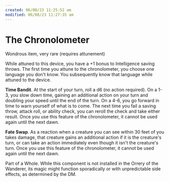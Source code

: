```yaml
---
created: 06/08/23 11:25:52 am
modified: 06/08/23 11:27:35 am
---
```


# The Chronolometer

Wondrous item, very rare (requires attunement)

While attuned to this device, you have a +1 bonus to Intelligence saving throws. The first time you attune to the chronolometer, you choose one language you don't know. You subsequently know that language while attuned to the device.

**Time Bandit**. At the start of your turn, roll a d6 (no action required). On a 1-3, you slow down time, gaining an additional action on your turn and doubling your speed until the end of the turn. On a 4-6, you go forward in time to warn yourself of what is to come. The next time you fail a saving throw, attack roll, or ability check, you can reroll the check and take either result. Once you use this feature of the chronolometer, it cannot be used again until the next dawn.

**Fate Swap**. As a reaction when a creature you can see within 30 feet of you takes damage, that creature gains an additional action if it is the creature's turn, or can take an action immediately even though it isn't the creature's turn. Once you use this feature of the chronolometer, it cannot be used again until the next dawn.

Part of a Whole. While this component is not installed in the Orrery of the Wanderer, its magic might function sporadically or with unpredictable side effects, as determined by the DM.
